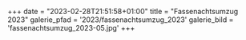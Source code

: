 +++
date = "2023-02-28T21:51:58+01:00"
title = "Fassenachtsumzug 2023"
galerie_pfad = '2023/fassenachtsumzug_2023'
galerie_bild = 'fassenachtsumzug_2023-05.jpg'
+++
